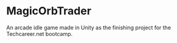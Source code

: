 # MagicOrbTrader
 An arcade idle game made in Unity as the finishing project for the Techcareer.net bootcamp.
